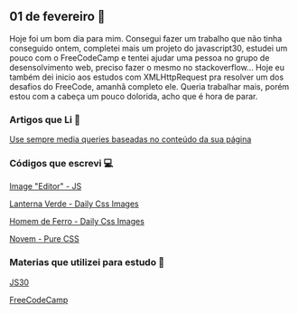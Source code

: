 ## 01 de fevereiro :pushpin:

Hoje foi um bom dia para mim. Consegui fazer um trabalho que não tinha conseguido ontem, completei mais um projeto do javascript30, estudei um pouco com o FreeCodeCamp e tentei ajudar uma pessoa no grupo de desensolvimento web, preciso fazer o mesmo no stackoverflow... 
Hoje eu também dei inicio aos estudos com XMLHttpRequest pra resolver um dos desafios do FreeCode, amanhã completo ele.
Queria trabalhar mais, porém estou com a cabeça um pouco dolorida, acho que é hora de parar.

### Artigos que Li :newspaper:
[Use sempre media queries baseadas no conteúdo da sua página](http://sergiolopes.org/media-queries-conteudo/)


### Códigos que escrevi :computer:

[Image "Editor" - JS](https://crisgon.github.io/javascript30/3-Css-Vars/index.html)

[Lanterna Verde - Daily Css Images](https://codepen.io/crisgon/pen/bLVgpq)

[Homem de Ferro - Daily Css Images](https://codepen.io/crisgon/pen/VQvrVe)

[Novem - Pure CSS](https://codepen.io/crisgon/pen/oEjGjq)

### Materias que utilizei para estudo :scroll:
[JS30](https://javascript30.com)

[FreeCodeCamp](https://freecodecamp.org)

